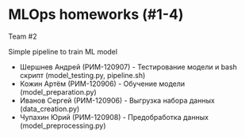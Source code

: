 # MLOps homeworks (#1-4)

Team #2

Simple pipeline to train ML model

* Шершнев Андрей (РИМ-120907) - Тестирование модели и bash скрипт (model_testing.py, pipeline.sh)
* Кожин Артём (РИМ-120906) - Обучение модели (model_preparation.py)
* Иванов Сергей (РИМ-120906) - Выгрузка набора данных (data_creation.py)
* Чупахин Юрий (РИМ-120908) - Предобработка данных (model_preprocessing.py)
